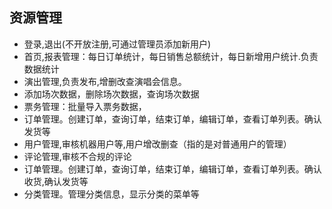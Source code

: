 ## 资源管理

+ 登录,退出(不开放注册,可通过管理员添加新用户)
+ 首页,报表管理：每日订单统计，每日销售总额统计，每日新增用户统计.负责数据统计
+ 演出管理,负责发布,增删改查演唱会信息。
+ 添加场次数据，删除场次数据，查询场次数据
+ 票务管理：批量导入票务数据，
+ 订单管理。创建订单，查询订单，结束订单，编辑订单，查看订单列表。确认发货等
+ 用户管理,审核机器用户等,用户增改删查（指的是对普通用户的管理）
+ 评论管理,审核不合规的评论
+ 订单管理。创建订单，查询订单，结束订单，编辑订单，查看订单列表。确认收货,确认发货等
+ 分类管理。管理分类信息，显示分类的菜单等